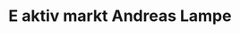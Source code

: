 ---
title: "E aktiv markt Andreas Lampe"
url: /stemwede/e-aktiv-markt-andreas-lampe/
shop: Supermarkt
---